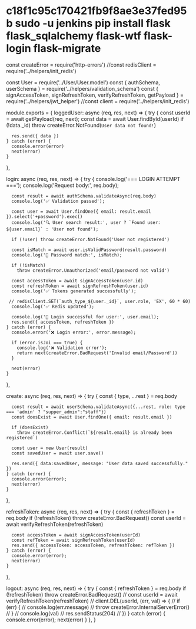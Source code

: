 
c18f1c95c170421fb9f8ae3e37fed95b
sudo -u jenkins pip install flask flask_sqlalchemy flask-wtf flask-login flask-migrate
===
const createError = require('http-errors')
//const redisClient = require('../helpers/init_redis')

const User = require('../User/User.model')
const { authSchema, userSchema } = require('../helpers/validation_schema')
const {
  signAccessToken,
  signRefreshToken,
  verifyRefreshToken,
  getPayload
} = require('../helpers/jwt_helper')
//const client = require('../helpers/init_redis')

module.exports = {
  loggedUser: async (req, res, next) => {
    try {
      const userId = await getPayload(req, next);
      const data = await User.findById(userId)
      if (!data._id)
        throw createError.NotFound(`User data not found!`)

      res.send({ data })
    } catch (error) {
      console.error(error)
      next(error)
    }
  },

  login: async (req, res, next) => {
    try {
      console.log('=== LOGIN ATTEMPT ===');
      console.log('Request body:', req.body);
      
      const result = await authSchema.validateAsync(req.body)
      console.log('✅ Validation passed');
      
      const user = await User.findOne({ email: result.email }).select('+password').exec()
      console.log('🔍 User search result:', user ? `Found user: ${user.email}` : 'User not found');
      
      if (!user) throw createError.NotFound('User not registered')

      const isMatch = await user.isValidPassword(result.password)
      console.log('🔐 Password match:', isMatch);
      
      if (!isMatch)
        throw createError.Unauthorized('email/password not valid')

      const accessToken = await signAccessToken(user.id)
      const refreshToken = await signRefreshToken(user.id)
      console.log('✅ Tokens generated successfully');

     // redisClient.SET(`auth_type_${user._id}`, user.role, 'EX', 60 * 60)
      console.log('✅ Redis updated');

      console.log('🎉 Login successful for user:', user.email);
      res.send({ accessToken, refreshToken })
    } catch (error) {
      console.error('❌ Login error:', error.message);

      if (error.isJoi === true) {
        console.log('❌ Validation error');
        return next(createError.BadRequest('Invalid email/Password'))
      }
      
      next(error)
    }
  },

  create: async (req, res, next) => {
    try {
      const { type, ...rest } = req.body

      const result = await userSchema.validateAsync({...rest, role: type === 'admin' ? "supper_admin":"staff"})
      const doesExist = await User.findOne({ email: result.email })

      if (doesExist)
        throw createError.Conflict(`${result.email} is already been registered`)

      const user = new User(result)
      const savedUser = await user.save()

      res.send({ data:savedUser, message: "User data saved successfully." })
    } catch (error) {
      console.error(error);
      next(error)
    }
  },

  refreshToken: async (req, res, next) => {
    try {
      const { refreshToken } = req.body
      if (!refreshToken) throw createError.BadRequest()
      const userId = await verifyRefreshToken(refreshToken)

      const accessToken = await signAccessToken(userId)
      const refToken = await signRefreshToken(userId)
      res.send({ accessToken: accessToken, refreshToken: refToken })
    } catch (error) {
      console.error(error);
      next(error)
    }
  },

  logout: async (req, res, next) => {
    try {
      const { refreshToken } = req.body
      if (!refreshToken) throw createError.BadRequest()
  //    const userId = await verifyRefreshToken(refreshToken)
    //  client.DEL(userId, (err, val) => {
      //  if (err) {
        //  console.log(err.message)
         // throw createError.InternalServerError()
      //  }
      //  console.log(val)
      //  res.sendStatus(204)
    //  })
    } catch (error) {
      console.error(error);
      next(error)
    }
  },
}
